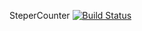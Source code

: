 SteperCounter
[![Build Status](https://travis-ci.org/kylin0925/SteperCounter.svg?branch=master)](https://travis-ci.org/kylin0925/SteperCounter)